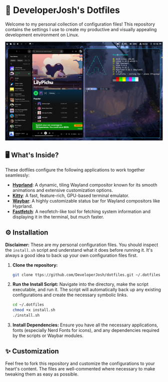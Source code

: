# 🚀 DeveloperJosh's Dotfiles

Welcome to my personal collection of configuration files! This repository contains the settings I use to create my productive and visually appealing development environment on Linux.

![My Desktop](./assets/1.png)

## 🖥️ What's Inside?

These dotfiles configure the following applications to work together seamlessly:

* **[Hyprland](https://hyprland.org/)**: A dynamic, tiling Wayland compositor known for its smooth animations and extensive customization options.
* **[Kitty](https://sw.kovidgoyal.net/kitty/)**: A fast, feature-rich, GPU-based terminal emulator.
* **[Waybar](https://github.com/Alexays/Waybar)**: A highly customizable status bar for Wayland compositors like Hyprland.
* **[Fastfetch](https://github.com/fastfetch-cli/fastfetch)**: A neofetch-like tool for fetching system information and displaying it in the terminal, but much faster.

## ⚙️ Installation

**Disclaimer:** These are my personal configuration files. You should inspect the `install.sh` script and understand what it does before running it. It's always a good idea to back up your own configuration files first.

1.  **Clone the repository:**
    ```bash
    git clone ttps://github.com/DeveloperJosh/dotfiles.git ~/.dotfiles
    ```

2.  **Run the Install Script:**
    Navigate into the directory, make the script executable, and run it. The script will automatically back up any existing configurations and create the necessary symbolic links.
    ```bash
    cd ~/.dotfiles
    chmod +x install.sh
    ./install.sh
    ```

3.  **Install Dependencies:**
    Ensure you have all the necessary applications, fonts (especially Nerd Fonts for icons), and any dependencies required by the scripts or Waybar modules.

## ✨ Customization

Feel free to fork this repository and customize the configurations to your heart's content. The files are well-commented where necessary to make tweaking them as easy as possible.